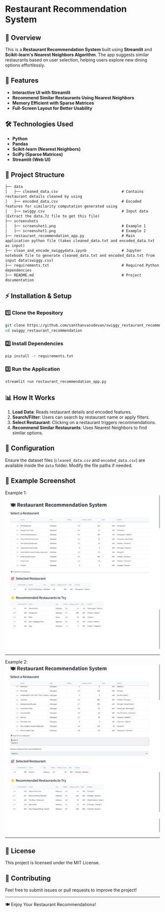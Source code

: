 # Restaurant Recommendation System

## 📌 Overview
This is a **Restaurant Recommendation System** built using **Streamlit** and **Scikit-learn's Nearest Neighbors Algorithm**. The app suggests similar restaurants based on user selection, helping users explore new dining options effortlessly.

## 🚀 Features
- **Interactive UI with Streamlit**
- **Recommend Similar Restaurants Using Nearest Neighbors**
- **Memory Efficient with Sparse Matrices**
- **Full-Screen Layout for Better Usability**

## 🛠 Technologies Used
- **Python**
- **Pandas**
- **Scikit-learn (Nearest Neighbors)**
- **SciPy (Sparse Matrices)**
- **Streamlit (Web UI)**

## 📂 Project Structure
```
├── data
│   ├── cleaned_data.csv                             # Contains restaurant details cleaned by using 
│   ├── encoded_data.csv                             # Encoded features for similarity computation generated using 
│   ├── swiggy.csv                                   # Input data (Extract the data.7z file to get this file)
├── screenshots
│   ├── screenshot1.png                              # Example 1
│   ├── screenshot1.png                              # Example 2
├── restaurant_recommendation_app.py                 # Main application python file (takes cleaned_data.txt and encoded_data.txt as input)
├── clean_and_encode_swiggydata.ipynb                # Jupyter notebook file to generate cleaned_data.txt and encoded_data.txt from input data(swiggy.csv)
├── requirements.txt                                 # Required Python dependencies
├── README.md                                        # Project documentation
```

## ⚡ Installation & Setup
### 1️⃣ Clone the Repository
```bash
git clone https://github.com/santhanvasudevan/swiggy_restaurant_recommendation.git
cd swiggy_restaurant_recommendation
```

### 2️⃣ Install Dependencies
```bash
pip install -r requirements.txt
```

### 3️⃣ Run the Application
```bash
streamlit run restaurant_recommendation_app.py
```

## 📊 How It Works
1. **Load Data**: Reads restaurant details and encoded features.
2. **Search/Filter**: Users can search by restaurant name or apply filters.
3. **Select Restaurant**: Clicking on a restaurant triggers recommendations.
4. **Recommend Similar Restaurants**: Uses Nearest Neighbors to find similar options.

## 🔧 Configuration
Ensure the dataset files (`cleaned_data.csv` and `encoded_data.csv`) are available inside the `data` folder. Modify the file paths if needed.

## 📌 Example Screenshot
Example 1:
![swiggy_restaurant_recommendation](screenshots/screenshot1.png)

---
Example 2:
![swiggy_restaurant_recommendation](screenshots/screenshot2.png)

---

## 📜 License
This project is licensed under the MIT License.

## 🤝 Contributing
Feel free to submit issues or pull requests to improve the project!

---
🍽 Enjoy Your Restaurant Recommendations! 

